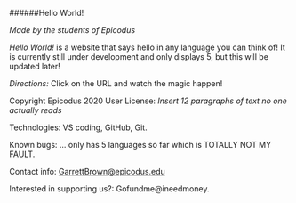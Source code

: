 ######Hello World! 

_Made by the students of Epicodus_

_Hello World!_ is a website that says hello in any language you can think of! It is currently still under development and only displays 5, but this will be updated later!

*Directions:* Click on the URL and watch the magic happen!

Copyright Epicodus 2020 User License: *Insert 12 paragraphs of text no one actually reads*

Technologies: VS coding, GitHub, Git.

Known bugs: ... only has 5 languages so far which is TOTALLY NOT MY FAULT.

Contact info: GarrettBrown@epicodus.edu

Interested in supporting us?: Gofundme@ineedmoney.